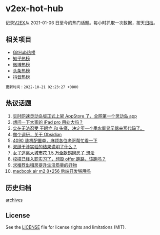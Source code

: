 # v2ex-hot-hub

 记录[V2EX](https://www.v2ex.com/)从 2021-01-06 日至今的热门话题。每小时抓取一次数据，按天[归档](archives)。
 
 ## 相关项目

- [GitHub热榜](https://github.com/lonnyzhang423/github-hot-hub)
- [知乎热榜](https://github.com/lonnyzhang423/zhihu-hot-hub)
- [微博热榜](https://github.com/lonnyzhang423/weibo-hot-hub)
- [头条热榜](https://github.com/lonnyzhang423/toutiao-hot-hub)
- [抖音热榜](https://github.com/lonnyzhang423/douyin-hot-hub)


 `更新时间：2022-10-21 02:23:27 +0800`

## 热议话题

1. [实时网速灵动岛版正式上架 AppStore 了，全网第一个灵动岛 app](https://www.v2ex.com/t/888318)
1. [想问一下大家的 iPad pro 用处大吗？](https://www.v2ex.com/t/888383)
1. [实在无法忍受 干眼症 和 头痛，决定买一个墨水屏显示器来写代码了。](https://www.v2ex.com/t/888366)
1. [做个调研，关于 Obsidian](https://www.v2ex.com/t/888288)
1. [4090 装机配置单，麻烦各位老哥帮忙看一下](https://www.v2ex.com/t/888398)
1. [双缝干涉实验的结果说明了什么？](https://www.v2ex.com/t/888332)
1. [女子逃离大城市花 1.5 万全款鹤岗房子 想法](https://www.v2ex.com/t/888442)
1. [校招已经入职实习了，想毁 offer 跑路，该跑吗？](https://www.v2ex.com/t/888338)
1. [求推荐出租房提升生活质量的好物](https://www.v2ex.com/t/888352)
1. [macbook air m2 8+256 后端开发够用吗](https://www.v2ex.com/t/888378)

## 历史归档

[archives](archives)

## License

See the [LICENSE](LICENSE) file for license rights and limitations (MIT).
